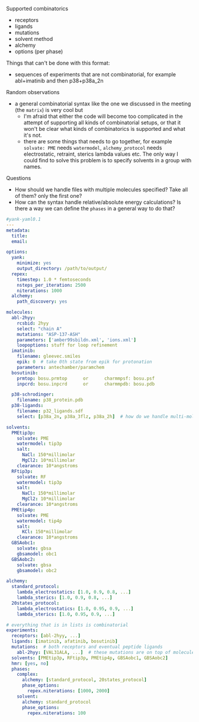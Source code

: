 Supported combinatorics
* receptors
* ligands
* mutations
* solvent method
* alchemy
* options (per phase)

Things that can't be done with this format:
* sequences of experiments that are not combinatorial, for example abl+imatinib and then p38+p38a_2n

Random observations
* a general combinatorial syntax like the one we discussed in the meeting (the ```matrix```) is very cool but
  * I'm afraid that either the code will become too complicated in the attempt of supporting all kinds of combinatorial setups, or that it won't be clear what kinds of combinatorics is supported and what it's not.
  * there are some things that needs to go together, for example ```solvate: PME``` needs ```watermodel```, ```alchemy_protocol``` needs electrostatic, retraint, sterics lambda values etc. The only way I could find to solve this problem is to specify solvents in a group with names.

Questions
* How should we handle files with multiple molecules specified? Take all of them? only the first one?
* How can the syntax handle relative/absolute energy calculations? Is there a way we can define the ```phases``` in a general way to do that?

```yaml
#yank-yaml0.1
---
metadata:
  title:
  email:

options:
  yank:
    minimize: yes
    output_directory: /path/to/output/
  repex:
    timestep: 1.0 * femtoseconds
    nsteps_per_iteration: 2500
    niterations: 1000
  alchemy:
    path_discovery: yes

molecules:
  abl-2hyy:
    rcsbid: 2hyy
    select: "chain A"
    mutations: "ASP-137-ASH"
    parameters: ['amber99sbildn.xml', 'ions.xml']
    loopoptions: stuff for loop refinement
  imatinib:
    filename: gleevec.smiles
    epik: 0  # take 0th state from epik for protonation
    parameters: antechamber/paramchem
  bosutinib:
    prmtop: bosu.prmtop      or      charmmpsf: bosu.psf
    inpcrd: bosu.inpcrd      or      charmmpdb: bosu.pdb

  p38-schrodinger:
    filename: p38_protein.pdb
  p38-ligands:
    filename: p32_ligands.sdf
    select: [p38a_2n, p38a_3flz, p38a_2h]  # how do we handle multi-molecules files?

solvents:
  PMEtip3p:
    solvate: PME
    watermodel: tip3p
    salt:
      NaCl: 150*millimolar
      MgCl2: 10*millimolar
    clearance: 10*angstroms
  RFtip3p:
    solvate: RF
    watermodel: tip3p
    salt:
      NaCl: 150*millimolar
      MgCl2: 10*millimolar
    clearance: 10*angstroms
  PMEtip4p:
    solvate: PME
    watermodel: tip4p
    salt:
      KCl: 150*millimolar
    clearance: 10*angstroms
  GBSAobc1:
    solvate: gbsa
    gbsamodel: obc1
  GBSAobc2:
    solvate: gbsa
    gbsamodel: obc2

alchemy:
  standard_protocol:
    lambda_electrostatics: [1.0, 0.9, 0.8, ...]
    lambda_sterics: [1.0, 0.9, 0.8, ...]
  20states_protocol:
    lambda_electrostatics: [1.0, 0.95, 0.9, ...]
    lambda_sterics: [1.0, 0.95, 0.9, ...]

# everything that is in lists is combinatorial
experiments:
  receptors: [abl-2hyy, ...]
  ligands: [imatinib, afatinib, bosutinib]
  mutations:  # both receptors and eventual peptide ligands
    abl-2hyy: [VAL31ALA, ...]  # these mutations are on top of molecules.abl-2hyy.mutations
  solvents: [PMEtip3p, RFtip3p, PMEtip4p, GBSAobc1, GBSAobc2]
  hmr: [yes, no]
  phases:
    complex:
      alchemy: [standard_protocol, 20states_protocol]
      phase_options:
        repex.niterations: [1000, 2000]
    solvent:
      alchemy: standard_protocol
      phase_options:
        repex.niterations: 100
```
